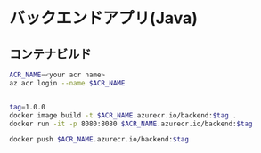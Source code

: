 # バックエンドアプリ(Java)


## コンテナビルド

```bash
ACR_NAME=<your acr name>
az acr login --name $ACR_NAME


tag=1.0.0
docker image build -t $ACR_NAME.azurecr.io/backend:$tag .
docker run -it -p 8080:8080 $ACR_NAME.azurecr.io/backend:$tag

docker push $ACR_NAME.azurecr.io/backend:$tag
```